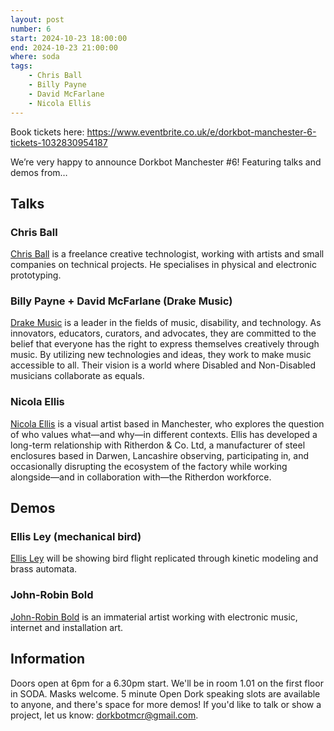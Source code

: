 ```yaml
---
layout: post
number: 6
start: 2024-10-23 18:00:00
end: 2024-10-23 21:00:00
where: soda
tags:
    - Chris Ball
    - Billy Payne
    - David McFarlane
    - Nicola Ellis
---
```



Book tickets here: <a href="https://www.eventbrite.co.uk/e/dorkbot-manchester-6-tickets-1032830954187">https://www.eventbrite.co.uk/e/dorkbot-manchester-6-tickets-1032830954187</a>

We’re very happy to announce Dorkbot Manchester #6! Featuring talks and demos from…

## Talks

### Chris Ball
<a href="https://www.chrisballprojects.co.uk/">Chris Ball</a> is a freelance creative technologist, working with artists and small companies on technical projects. He specialises in physical and electronic prototyping.

### Billy Payne + David McFarlane (Drake Music)
<a href="www.drakemusic.org"> Drake Music</a> is a leader in the fields of music, disability, and technology. As innovators, educators, curators, and advocates, they are committed to the belief that everyone has the right to express themselves creatively through music. By utilizing new technologies and ideas, they work to make music accessible to all. Their vision is a world where Disabled and Non-Disabled musicians collaborate as equals.


### Nicola Ellis
<a href="https://www.nicolaellis.com/"> Nicola Ellis</a> is a visual artist based in Manchester, who explores the question of who values what—and why—in different contexts. Ellis has developed a long-term relationship with Ritherdon & Co. Ltd, a manufacturer of steel enclosures based in Darwen, Lancashire observing, participating in, and occasionally disrupting the ecosystem of the factory while working alongside—and in collaboration with—the Ritherdon workforce.


## Demos

### Ellis Ley (mechanical bird) 
<a href="https://www.instagram.com/stay.gold">Ellis Ley</a> will be showing bird flight replicated through kinetic modeling and brass automata.

### John-Robin Bold
<a href="http://www.johnrobinbold.com/">John-Robin Bold</a> is an immaterial artist working with electronic music, internet and installation art. 


## Information
Doors open at 6pm for a 6.30pm start. We'll be in room 1.01 on the first floor in SODA. Masks welcome. 5 minute Open Dork speaking slots are available to anyone, and there's space for more demos! If you'd like to talk or show a project, let us know: <a href="mailto:dorkbotmcr@gmail.com">dorkbotmcr@gmail.com</a>.

